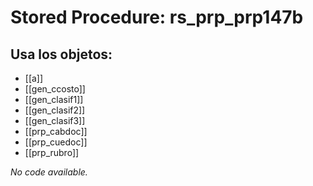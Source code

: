 # Stored Procedure: rs_prp_prp147b

## Usa los objetos:
- [[a]]
- [[gen_ccosto]]
- [[gen_clasif1]]
- [[gen_clasif2]]
- [[gen_clasif3]]
- [[prp_cabdoc]]
- [[prp_cuedoc]]
- [[prp_rubro]]

*No code available.*
